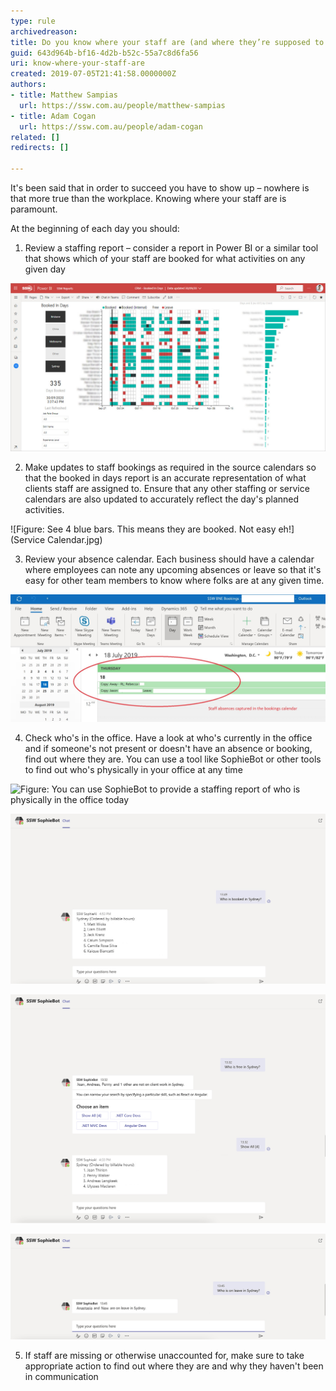 ```yaml
---
type: rule
archivedreason: 
title: Do you know where your staff are (and where they’re supposed to be)?
guid: 643d964b-bf16-4d2b-b52c-55a7c8d6fa56
uri: know-where-your-staff-are
created: 2019-07-05T21:41:58.0000000Z
authors:
- title: Matthew Sampias
  url: https://ssw.com.au/people/matthew-sampias
- title: Adam Cogan
  url: https://ssw.com.au/people/adam-cogan
related: []
redirects: []

---
```


It's been said that in order to succeed you have to show up – nowhere is that more true than the workplace. Knowing where your staff are is paramount.

<!--endintro-->

At the beginning of each day you should:

1. Review a staffing report – consider a report in Power BI or a similar tool that shows which of your staff are booked for what activities on any given day 
      
![Figure: Green is booked, Black is booked for internal work, and Red is leave](BookedInDays.jpg)  

2. Make updates to staff bookings as required in the source calendars so that the booked in days report is an accurate representation of what clients staff are assigned to. Ensure that any other staffing or service calendars are also updated to accurately reflect the day's planned activities.
      
![Figure: See 4 blue bars. This means they are booked. Not easy eh!](Service Calendar.jpg)  

3. Review your absence calendar. Each business should have a calendar where employees can note any upcoming absences or leave so that it's easy for other team members to know where folks are at any given time. 
      
![Figure: Here are the 2 people on leave](absences.jpg)  

4. Check who's in the office. Have a look at who's currently in the office and if someone's not present or doesn't have an absence or booking, find out where they are. You can use a tool like SophieBot or other tools to find out who's physically in your office at any time 
      
![Figure: You can use 
            SophieBot to provide a staffing report of who is physically in the office today](SophieBot.jpg)  

![Figure: SSW SophieBot to answer “Who is booked? [ANSWER: 6 people]](SophieBot-booked.jpg)  

![Figure: SSW SophieBot to answer “Who is free? [ANSWER: 4 people]](SophieBot-free.jpg)  

![Figure: SSW SophieBot to answer “Who is on leave? [ANSWER: 2 people]](SophieBot-leave.jpg)  

5. If staff are missing or otherwise unaccounted for, make sure to take appropriate action to find out where they are and why they haven't been in communication
